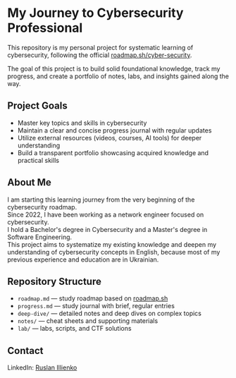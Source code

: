 # My Journey to Cybersecurity Professional

This repository is my personal project for systematic learning of cybersecurity, following the official [roadmap.sh/cyber-security](https://roadmap.sh/cyber-security).

The goal of this project is to build solid foundational knowledge, track my progress, and create a portfolio of notes, labs, and insights gained along the way.

## Project Goals

- Master key topics and skills in cybersecurity  
- Maintain a clear and concise progress journal with regular updates  
- Utilize external resources (videos, courses, AI tools) for deeper understanding  
- Build a transparent portfolio showcasing acquired knowledge and practical skills

## About Me

I am starting this learning journey from the very beginning of the cybersecurity roadmap.  
Since 2022, I have been working as a network engineer focused on cybersecurity.  
I hold a Bachelor's degree in Cybersecurity and a Master's degree in Software Engineering.  
This project aims to systematize my existing knowledge and deepen my understanding of cybersecurity concepts in English, because most of my previous experience and education are in Ukrainian.

## Repository Structure

- `roadmap.md` — study roadmap based on [roadmap.sh](https://roadmap.sh/cyber-security)  
- `progress.md` — study journal with brief, regular entries  
- `deep-dive/` — detailed notes and deep dives on complex topics  
- `notes/` — cheat sheets and supporting materials  
- `lab/` — labs, scripts, and CTF solutions

## Contact

LinkedIn: [Ruslan Illienko](https://www.linkedin.com/in/ruslan-illienko)
